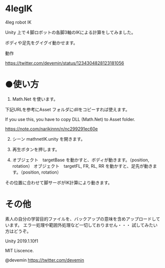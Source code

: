 # 4legIK
4leg robot IK

Unity 上で４脚ロボットの各脚3軸のIKによる計算をしてみました。

ボディや足先をグイグイ動かせます。

動作

https://twitter.com/devemin/status/1234304828123181056


# ●使い方

1. Math.Net を使います。

下記URLを参考にAsset フォルダにdllをコピーすれば使えます。

If you use this, you have to copy DLL (Math.Net) to Asset folder.

https://note.com/narikinnn/n/nc299291ec60e

2. シーン mathnetIK.unity を開きます。

3. 再生ボタンを押します。

4. オブジェクト　targetBase を動かすと、ボディが動きます。（position, rotation）
オブジェクト　targetFL, FR, RL, RR を動かすと、足先が動きます。（position, rotation）

その位置に合わせて脚サーボがIK計算により動きます。

# その他
素人の自分の学習目的ファイルを、バックアップの意味を含めアップロードしています。
エラー処理や範囲外処理など一切しておりません・・・
試してみたい方はどうぞ。

Unity 2019.1.10f1

MIT Liscence.


@devemin
https://twitter.com/devemin
